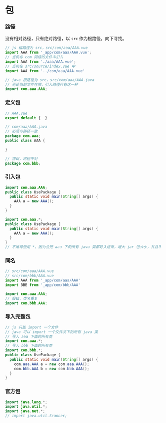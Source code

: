 # 包

### 路径

没有相对路径，只有绝对路径，以 `src` 作为根路径，向下寻找。

```js
// js 根路径为 src，src/com/aaa/AAA.vue
import AAA from '_app/com/aaa/AAA.vue';
// 当前与 com 同级的文件中引入
import AAA from './aaa/AAA.vue';
// 当前在 src/source/index.vue 中
import AAA from '../com/aaa/AAA.vue'
```

```java
// java 根路径为 src，src/com/aaa/AAA.java
// 无论当前文件在哪，引入路径只有这一种
import com.aaa.AAA;
```

### 定义包

```js
// AAA.vue
export default {  }
```

```java
// com/aaa/AAA.java
// 必须与路径一致
package com.aaa;
public class AAA {
  
}
```

```java
// 错误，路径不对
package com.bbb;
```

### 引入包

```java 
import com.aaa.AAA;
public class UsePackage {
  public static void main(String[] args) {
    AAA a = new AAA();
  }
}
```

```java 
import com.aaa.*;
public class UsePackage {
  public static void main(String[] args) {
    AAA a = new AAA();
  }
}
// 不推荐使用 *，因为会把 aaa 下的所有 java 类都导入进来，增大 jar 包大小，并且不利于追溯究竟用了哪些 java 类
```

### 同名

```js
// src/com/aaa/AAA.vue
// src/com/bbb/AAA.vue
import AAA from '_app/com/aaa/AAA'
import BBB from '_app/com/bbb/AAA'
```

```java
import com.aaa.AAA;
// 报错，类名重复
import com.bbb.AAA:
```

### 导入完整包

```java
// js 只能 import 一个文件
// java 可以 import 一个文件夹下的所有 java 类
// 导入 aaa 下面的所有类
import com.aaa.*;
// 导入 bbb 下面的所有类
import com.bbb.*;
public class UsePackage {
  public static void main(String[] args) {
    com.aaa.AAA a = new com.aaa.AAA();
    com.bbb.AAA b = new com.bbb.AAA();
  }
}
```

### 官方包

```java
import java.lang.*;
import java.util.*;
import java.net.*;
// import java.util.Scanner;
```